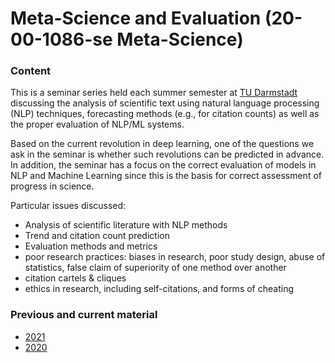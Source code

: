 # Meta-Science and Evaluation (20-00-1086-se Meta-Science)


### Content 

This is a seminar series held each summer semester  at [TU Darmstadt](https://www.tu-darmstadt.de/) 
discussing the analysis of scientific text using natural language processing (NLP) techniques, forecasting methods (e.g., for citation counts) as well as the proper evaluation of NLP/ML systems.

Based on the current revolution in deep learning, one of the questions we ask in the seminar is whether such revolutions can be predicted in advance. In addition, the seminar has a focus on the correct evaluation of models in NLP and Machine Learning since this is the basis for correct assessment of progress in science.

Particular issues discussed:

- Analysis of scientific literature with NLP methods
- Trend and citation count prediction
- Evaluation methods and metrics
- poor research practices: biases in research, poor study design, abuse of statistics, false claim of superiority of one method over another
- citation cartels & cliques
- ethics in research, including self-citations, and forms of cheating 

<!-- Ausgehend von der gegenwärtigen Revolution im Bereich der künstlichen Intelligenz stellt sich das Seminar die Frage, ob solche Revolutionen im Voraus vorhergesagt werden können. Weitere Fokusaspekte des Seminars sind:
- Probleme und Aspekte von peer-reviewing
- Vorhersage von Citation Counts
- Schlechte Praktiken in der Forschung: biases in der Forschung, schlechter Aufbau von Studien, Missbrauch von Statistiken, falsche Behauptungen bzgl. der Qualtität einer Methode/Ansatz/Algorithmus
- Zitations-Kartelle & Cliquen
- Ethik in der Forschung, insbesondere self-citations und Formen von Betrügen
-->


### Previous and current material

* [2021](README_2020.md)
* [2020](README_2019.md)
